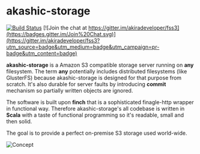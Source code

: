 # akashic-storage

[![Build Status](https://travis-ci.org/akiradeveloper/akashic-storage.svg)](https://travis-ci.org/akiradeveloper/akashic-storage)
[![Join the chat at https://gitter.im/akiradeveloper/fss3](https://badges.gitter.im/Join%20Chat.svg)](https://gitter.im/akiradeveloper/fss3?utm_source=badge&utm_medium=badge&utm_campaign=pr-badge&utm_content=badge)

**akashic-storage** is a Amazon S3 compatible storage server running on **any** filesystem. The term **any** potentially includes distributed filesystems (like GlusterFS) because akashic-storage is designed for that purpose from scratch. It's also durable for server faults by introducing **commit** mechanism so partially written objects are ignored.

The software is built upon **finch** that is a sophisticated finagle-http wrapper in functional way. Therefore akashic-storage's all codebase is written in **Scala** with a taste of functional programming so it's readable, small and then solid.

The goal is to provide a perfect on-premise S3 storage used world-wide. 

![Concept](https://rawgit.com/akiradeveloper/akashic-storage/develop/concept.svg)

